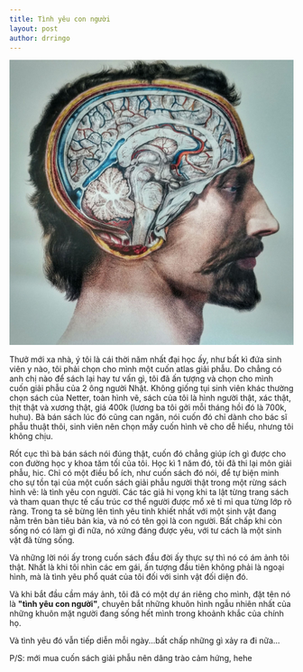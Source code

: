 ```yaml
---
title: Tình yêu con người
layout: post
author: drringo
---
```


![Sach giai phau](./assets/img/tinh_yeu_con_nguoi.jpg)

Thưở mới xa nhà, ý tôi là cái thời năm nhất đại học ấy, như bất kì đứa sinh viên y nào, tôi phải chọn cho mình một cuốn atlas giải phẫu. Do chẳng có anh chị nào để sách lại hay tư vấn gì, tôi đã ấn tượng và chọn cho mình cuốn giải phẫu của 2 ông người Nhật. Không giống tụi sinh viên khác thường chọn sách của Netter, toàn hình vẽ, sách của tôi là hình người thật, xác thật, thịt thật và xương thật, giá 400k (lương ba tôi gởi mỗi tháng hồi đó là 700k, huhu). Bà bán sách lúc đó cũng can ngăn, nói cuốn đó chỉ dành cho bác sĩ phẫu thuật thôi, sinh viên nên chọn mấy cuốn hình vẽ cho dễ hiểu, nhưng tôi không chịu.

Rốt cục thì bà bán sách nói đúng thật, cuốn đó chẳng giúp ích gì được cho con đường học y khoa tăm tối của tôi. Học kì 1 năm đó, tôi đã thi lại môn giải phẫu, hic. Chỉ có một điều bổ ích, như cuốn sách đó nói, để tự biện minh cho sự tồn tại của một cuốn sách giải phẫu người thật trong một rừng sách hình vẽ: là tình yêu con người. Các tác giả hi vọng khi ta lật từng trang sách và tham quan thực tế cấu trúc cơ thể người được mổ xẻ tỉ mỉ qua từng lớp rõ ràng. Trong ta sẽ bừng lên tình yêu tinh khiết nhất với một sinh vật đang nằm trên bàn tiêu bản kia, và nó có tên gọi là con người. Bất chấp khi còn sống nó có làm gì đi nữa, nó xứng đáng được yêu, với tư cách là một sinh vật đã từng sống.

Và những lời nói ấy trong cuốn sách đầu đời ấy thực sự thì nó có ám ảnh tôi thật. Nhất là khi tôi nhìn các em gái, ấn tượng đầu tiên không phải là ngoại hình, mà là tình yêu phổ quát của tôi đối với sinh vật đối diện đó.

Và khi bắt đầu cầm máy ảnh, tôi đã có một dự án riêng cho mình, đặt tên nó là **"tình yêu con người"**, chuyên bắt những khuôn hình ngẫu nhiên nhất của những khuôn mặt người đang sống hết mình trong khoảnh khắc của chính họ.

Và tình yêu đó vẫn tiếp diễn mỗi ngày...bất chấp những gì xảy ra đi nữa...

P/S: mới mua cuốn sách giải phẫu nên dâng trào cảm hứng, hehe